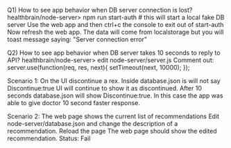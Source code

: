 Q1) How to see app behavior when DB server connection is lost?
healthbrain/node-server> npm run start-auth # this will start a local fake DB server
Use the web app and then ctrl+c the console to exit out of start-auth
Now refresh the web app.
The data will come from localstorage but you will toast message saying:
"Server connection error"

Q2) How to see app behavior when DB server takes 10 seconds to reply to API?
healthbrain/node-server> edit node-server/server.js
Comment out:
server.use(function(req, res, next){
  setTimeout(next, 10000);
});

Scenario 1:
On the UI discontinue a rex. Inside database.json is will not say Discontinue:true UI will continue to show it as discontinued. After 10 seconds database.json will show Discontinue:true. In this case the app was able to give doctor 10 second faster response.

Scenario 2:
The web page shows the current list of recommendations
Edit node-server/database.json and change the description of a recommendation.
Reload the page
The web page should show the edited recommendation.
Status: Fail
